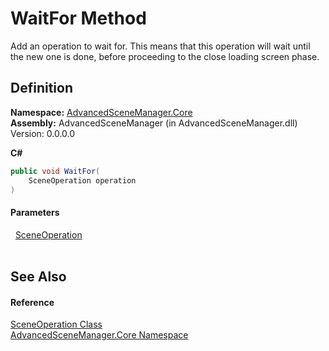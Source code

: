 # WaitFor Method


Add an operation to wait for. This means that this operation will wait until the new one is done, before proceeding to the close loading screen phase.



## Definition
**Namespace:** <a href="N_AdvancedSceneManager_Core">AdvancedSceneManager.Core</a>  
**Assembly:** AdvancedSceneManager (in AdvancedSceneManager.dll) Version: 0.0.0.0

**C#**
``` C#
public void WaitFor(
	SceneOperation operation
)
```



#### Parameters
<dl><dt>  <a href="T_AdvancedSceneManager_Core_SceneOperation">SceneOperation</a></dt><dd> </dd></dl>

## See Also


#### Reference
<a href="T_AdvancedSceneManager_Core_SceneOperation">SceneOperation Class</a>  
<a href="N_AdvancedSceneManager_Core">AdvancedSceneManager.Core Namespace</a>  
